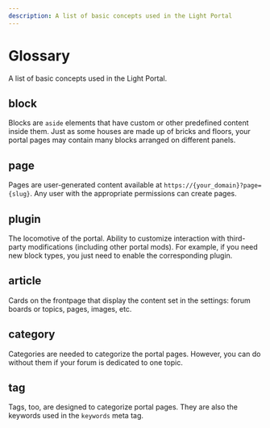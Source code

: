```yaml
---
description: A list of basic concepts used in the Light Portal
---
```


# Glossary

A list of basic concepts used in the Light Portal.

## block

Blocks are `aside` elements that have custom or other predefined content inside them. Just as some houses are made up of bricks and floors, your portal pages may contain many blocks arranged on different panels.

## page

Pages are user-generated content available at `https://{your_domain}?page={slug}`. Any user with the appropriate permissions can create pages.

## plugin

The locomotive of the portal. Ability to customize interaction with third-party modifications (including other portal mods). For example, if you need new block types, you just need to enable the corresponding plugin.

## article

Cards on the frontpage that display the content set in the settings: forum boards or topics, pages, images, etc.

## category

Categories are needed to categorize the portal pages. However, you can do without them if your forum is dedicated to one topic.

## tag

Tags, too, are designed to categorize portal pages. They are also the keywords used in the `keywords` meta tag.
